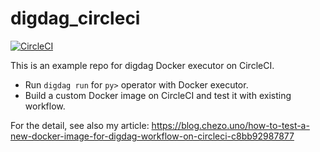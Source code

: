 # digdag_circleci

[![CircleCI](https://circleci.com/gh/chezou/digdag_circleci.svg?style=svg)](https://circleci.com/gh/chezou/digdag_circleci)

This is an example repo for digdag Docker executor on CircleCI.
- Run `digdag run` for `py>` operator with Docker executor.
- Build a custom Docker image on CircleCI and test it with existing workflow.

For the detail, see also my article:
https://blog.chezo.uno/how-to-test-a-new-docker-image-for-digdag-workflow-on-circleci-c8bb92987877
